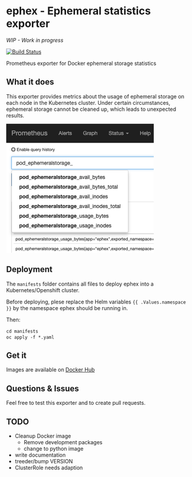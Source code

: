 # ephex - Ephemeral statistics exporter
*WIP - Work in progress*

[![Build Status](https://travis-ci.org/elabit/ephex.svg?branch=master)](https://travis-ci.org/elabit/ephex)

Prometheus exporter for Docker ephemeral storage statistics 

## What it does

This exporter provides metrics about the usage of ephemeral storage on each node in the Kubernetes cluster. Under certain circumstances, ephemeral storage cannot be cleaned up, which leads to unexpected results.

![](./img/prometheus.png)

## Deployment 

The `manifests` folder contains all files to deploy ephex into a Kubernetes/Openshift cluster. 

Before deploying, plese replace the Helm variables `{{ .Values.namespace }}` by the namespace ephex should be running in. 

Then: 
```
cd manifests
oc apply -f *.yaml
```

## Get it 

Images are available on [Docker Hub](https://cloud.docker.com/u/elabit/repository/docker/elabit/ephex)

## Questions & Issues 

Feel free to test this exporter and to create pull requests.

## TODO

* Cleanup Docker image
  * Remove development packages
  * change to python image
* write documentation
* treeder/bump VERSION
* ClusterRole needs adaption
